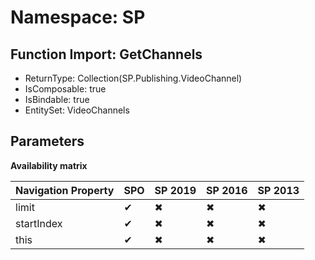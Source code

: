 # Namespace: SP

## Function Import: GetChannels

- ReturnType: Collection(SP.Publishing.VideoChannel)
- IsComposable: true
- IsBindable: true
- EntitySet: VideoChannels

## Parameters

**Availability matrix**

Navigation Property | SPO | SP 2019 | SP 2016 | SP 2013
----------|-----|---------|---------|--------
limit | ✔ | ✖ | ✖ | ✖
startIndex | ✔ | ✖ | ✖ | ✖
this | ✔ | ✖ | ✖ | ✖
